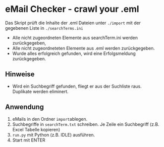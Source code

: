 # eMail Checker - crawl your .eml
Das Skript prüft die Inhalte der .eml Dateien unter `./import` mit der gegebenen Liste in `./searchTerms.ini`

- Alle nicht zugeordneten Elemente aus searchTerm.ini werden zurückgegeben,
- Alle nicht zugeordneteten Elemente aus .eml werden zurückgegeben.
- Wurde alles erfolgreich gefunden, wird eine Erfolgsmeldung zurückgegeben.

## Hinweise
- Wird ein Suchbegriff gefunden, fliegt er aus der Suchliste raus. Duplikate werden eliminert.

## Anwendung
1. eMails in den Ordner `import`ablegen.
2. Suchbegriffe in `searchTerm.txt` schreiben. Je Zeile ein Suchbegriff (z.B. Excel Tabelle kopieren)
3. `run.py` mit Python (z.B. IDLE) ausführen.
4. Start mit ENTER